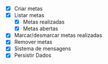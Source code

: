 - [x] Criar metas
- [x] Listar metas
    - [x] Metas realizadas
    - [x] Metas abertas
- [x] Marcar/desmarcar metas realizadas
- [x] Remover metas
- [x] Sistema de mensagens
- [x] Persistir Dados